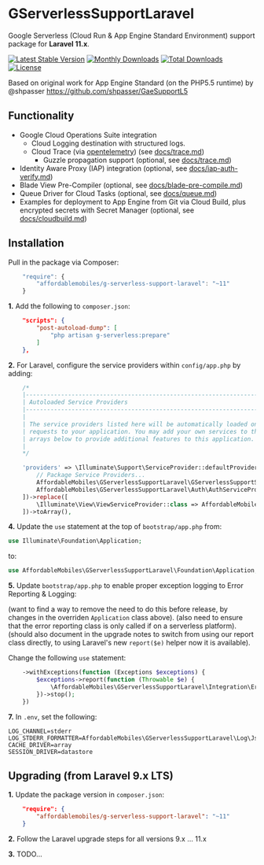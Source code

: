 # GServerlessSupportLaravel

Google Serverless (Cloud Run & App Engine Standard Environment) support package for **Laravel 11.x**.

[![Latest Stable Version](https://poser.pugx.org/affordablemobiles/g-serverless-support-laravel/v/stable)](https://packagist.org/packages/affordablemobiles/g-serverless-support-laravel)
[![Monthly Downloads](https://poser.pugx.org/affordablemobiles/g-serverless-support-laravel/d/monthly)](https://packagist.org/packages/affordablemobiles/g-serverless-support-laravel)
[![Total Downloads](https://poser.pugx.org/affordablemobiles/g-serverless-support-laravel/downloads)](https://packagist.org/packages/affordablemobiles/g-serverless-support-laravel)
[![License](https://poser.pugx.org/affordablemobiles/g-serverless-support-laravel/license)](https://packagist.org/packages/affordablemobiles/g-serverless-support-laravel)

Based on original work for App Engine Standard (on the PHP5.5 runtime) by @shpasser https://github.com/shpasser/GaeSupportL5

## Functionality
* Google Cloud Operations Suite integration
    * Cloud Logging destination with structured logs.
    * Cloud Trace (via [opentelemetry](https://github.com/open-telemetry/opentelemetry-php)) (see [docs/trace.md](https://github.com/affordablemobiles/GServerlessSupportLaravel/blob/php8.3-laravel11.x/docs/trace.md))
        * Guzzle propagation support (optional, see [docs/trace.md](https://github.com/affordablemobiles/GServerlessSupportLaravel/blob/php8.3-laravel11.x/docs/trace.md#guzzle))
* Identity Aware Proxy (IAP) integration (optional, see [docs/iap-auth-verify.md](https://github.com/affordablemobiles/GServerlessSupportLaravel/blob/php8.3-laravel11.x/docs/iap-auth-verify.md))
* Blade View Pre-Compiler (optional, see [docs/blade-pre-compile.md](https://github.com/affordablemobiles/GServerlessSupportLaravel/blob/php8.3-laravel11.x/docs/blade-pre-compile.md))
* Queue Driver for Cloud Tasks (optional, see [docs/queue.md](https://github.com/affordablemobiles/GServerlessSupportLaravel/blob/php8.3-laravel11.x/docs/queue.md))
* Examples for deployment to App Engine from Git via Cloud Build, plus encrypted secrets with Secret Manager (optional, see [docs/cloudbuild.md](https://github.com/affordablemobiles/GServerlessSupportLaravel/blob/php8.3-laravel11.x/docs/cloudbuild.md))

## Installation

Pull in the package via Composer:

```js
    "require": {
        "affordablemobiles/g-serverless-support-laravel": "~11"
    }
```

**1.** Add the following to `composer.json`:

```json
    "scripts": {
        "post-autoload-dump": [
            "php artisan g-serverless:prepare"
        ]
    },
```

**2.** For Laravel, configure the service providers within `config/app.php` by adding:

```php
    /*
    |--------------------------------------------------------------------------
    | Autoloaded Service Providers
    |--------------------------------------------------------------------------
    |
    | The service providers listed here will be automatically loaded on any
    | requests to your application. You may add your own services to the
    | arrays below to provide additional features to this application.
    |
    */

    'providers' => \Illuminate\Support\ServiceProvider::defaultProviders()->merge([
        // Package Service Providers...
        AffordableMobiles\GServerlessSupportLaravel\GServerlessSupportServiceProvider::class,
        AffordableMobiles\GServerlessSupportLaravel\Auth\AuthServiceProvider::class,
    ])->replace([
        \Illuminate\View\ViewServiceProvider::class => AffordableMobiles\GServerlessSupportLaravel\View\ViewServiceProvider::class,
    ])->toArray(),
```

**4.** Update the `use` statement at the top of `bootstrap/app.php` from:

```php
use Illuminate\Foundation\Application;
```

to:

```php
use AffordableMobiles\GServerlessSupportLaravel\Foundation\Application;
```

**5.** Update `bootstrap/app.php` to enable proper exception logging to Error Reporting & Logging:

(want to find a way to remove the need to do this before release, by changes in the overriden `Application` class above).
(also need to ensure that the error reporting class is only called if on a serverless platform).
(should also document in the upgrade notes to switch from using our report class directly, to using Laravel's new `report($e)` helper now it is available).

Change the following `use` statement:

```php
    ->withExceptions(function (Exceptions $exceptions) {
        $exceptions->report(function (Throwable $e) {
            \AffordableMobiles\GServerlessSupportLaravel\Integration\ErrorReporting\Report::exceptionHandler($e);
        })->stop();
    })
```

**7.** In `.env`, set the following:

```
LOG_CHANNEL=stderr
LOG_STDERR_FORMATTER=AffordableMobiles\GServerlessSupportLaravel\Log\JsonFormatter
CACHE_DRIVER=array
SESSION_DRIVER=datastore
```

## Upgrading (from Laravel 9.x LTS)

**1.** Update the package version in `composer.json`:

```json
    "require": {
        "affordablemobiles/g-serverless-support-laravel": "~11"
    }
```

**2.** Follow the Laravel upgrade steps for all versions 9.x ... 11.x

**3.** TODO...